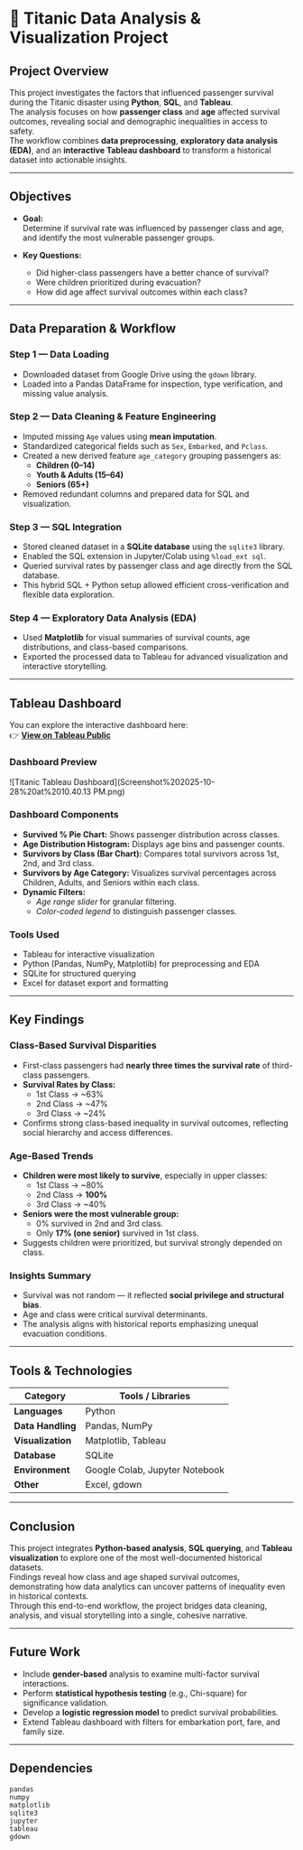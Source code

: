 # 🚢 Titanic Data Analysis & Visualization Project

## Project Overview  
This project investigates the factors that influenced passenger survival during the Titanic disaster using **Python**, **SQL**, and **Tableau**.  
The analysis focuses on how **passenger class** and **age** affected survival outcomes, revealing social and demographic inequalities in access to safety.  
The workflow combines **data preprocessing**, **exploratory data analysis (EDA)**, and an **interactive Tableau dashboard** to transform a historical dataset into actionable insights.

---

## Objectives  

- **Goal:**  
  Determine if survival rate was influenced by passenger class and age, and identify the most vulnerable passenger groups.

- **Key Questions:**  
  - Did higher-class passengers have a better chance of survival?  
  - Were children prioritized during evacuation?  
  - How did age affect survival outcomes within each class?

---

## Data Preparation & Workflow  

### **Step 1 — Data Loading**  
- Downloaded dataset from Google Drive using the `gdown` library.  
- Loaded into a Pandas DataFrame for inspection, type verification, and missing value analysis.

### **Step 2 — Data Cleaning & Feature Engineering**  
- Imputed missing `Age` values using **mean imputation**.  
- Standardized categorical fields such as `Sex`, `Embarked`, and `Pclass`.  
- Created a new derived feature `age_category` grouping passengers as:
  - **Children (0–14)**  
  - **Youth & Adults (15–64)**  
  - **Seniors (65+)**
- Removed redundant columns and prepared data for SQL and visualization.

### **Step 3 — SQL Integration**  
- Stored cleaned dataset in a **SQLite database** using the `sqlite3` library.  
- Enabled the SQL extension in Jupyter/Colab using `%load_ext sql`.  
- Queried survival rates by passenger class and age directly from the SQL database.  
- This hybrid SQL + Python setup allowed efficient cross-verification and flexible data exploration.

### **Step 4 — Exploratory Data Analysis (EDA)**  
- Used **Matplotlib** for visual summaries of survival counts, age distributions, and class-based comparisons.  
- Exported the processed data to Tableau for advanced visualization and interactive storytelling.

---

## Tableau Dashboard  

You can explore the interactive dashboard here:  
👉 **[View on Tableau Public](https://public.tableau.com/shared/QZJ45DKH9?:display_count=n&:origin=viz_share_link)**  

### **Dashboard Preview**
![Titanic Tableau Dashboard](Screenshot%202025-10-28%20at%2010.40.13 PM.png)

### **Dashboard Components**
- **Survived % Pie Chart:** Shows passenger distribution across classes.  
- **Age Distribution Histogram:** Displays age bins and passenger counts.  
- **Survivors by Class (Bar Chart):** Compares total survivors across 1st, 2nd, and 3rd class.  
- **Survivors by Age Category:** Visualizes survival percentages across Children, Adults, and Seniors within each class.  
- **Dynamic Filters:**  
  - *Age range slider* for granular filtering.  
  - *Color-coded legend* to distinguish passenger classes.

### **Tools Used**
- Tableau for interactive visualization  
- Python (Pandas, NumPy, Matplotlib) for preprocessing and EDA  
- SQLite for structured querying  
- Excel for dataset export and formatting

---

## Key Findings  

### **Class-Based Survival Disparities**
- First-class passengers had **nearly three times the survival rate** of third-class passengers.  
- **Survival Rates by Class:**  
  - 1st Class → ~63%  
  - 2nd Class → ~47%  
  - 3rd Class → ~24%  
- Confirms strong class-based inequality in survival outcomes, reflecting social hierarchy and access differences.

### **Age-Based Trends**
- **Children were most likely to survive**, especially in upper classes:  
  - 1st Class → ~80%  
  - 2nd Class → **100%**  
  - 3rd Class → ~40%  
- **Seniors were the most vulnerable group:**  
  - 0% survived in 2nd and 3rd class.  
  - Only **17% (one senior)** survived in 1st class.  
- Suggests children were prioritized, but survival strongly depended on class.

### **Insights Summary**
- Survival was not random — it reflected **social privilege and structural bias**.  
- Age and class were critical survival determinants.  
- The analysis aligns with historical reports emphasizing unequal evacuation conditions.

---

## Tools & Technologies  

| Category | Tools / Libraries |
|-----------|------------------|
| **Languages** | Python |
| **Data Handling** | Pandas, NumPy |
| **Visualization** | Matplotlib, Tableau |
| **Database** | SQLite |
| **Environment** | Google Colab, Jupyter Notebook |
| **Other** | Excel, gdown |

---

## Conclusion  

This project integrates **Python-based analysis**, **SQL querying**, and **Tableau visualization** to explore one of the most well-documented historical datasets.  
Findings reveal how class and age shaped survival outcomes, demonstrating how data analytics can uncover patterns of inequality even in historical contexts.  
Through this end-to-end workflow, the project bridges data cleaning, analysis, and visual storytelling into a single, cohesive narrative.

---

## Future Work  

- Include **gender-based** analysis to examine multi-factor survival interactions.  
- Perform **statistical hypothesis testing** (e.g., Chi-square) for significance validation.  
- Develop a **logistic regression model** to predict survival probabilities.  
- Extend Tableau dashboard with filters for embarkation port, fare, and family size.

---

## Dependencies  

```text
pandas
numpy
matplotlib
sqlite3
jupyter
tableau
gdown
